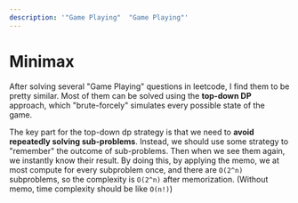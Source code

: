 ```yaml
---
description: '"Game Playing"  "Game Playing"'
---
```


# Minimax

After solving several "Game Playing" questions in leetcode, I find them to be pretty similar. Most of them can be solved using the **top-down DP** approach, which "brute-forcely" simulates every possible state of the game.

The key part for the top-down dp strategy is that we need to **avoid repeatedly solving sub-problems**. Instead, we should use some strategy to "remember" the outcome of sub-problems. Then when we see them again, we instantly know their result. By doing this, by applying the memo, we at most compute for every subproblem once, and there are `O(2^n)` subproblems, so the complexity is `O(2^n)` after memorization. \(Without memo, time complexity should be like `O(n!)`\)

